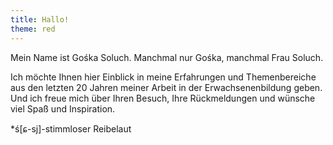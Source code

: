 ```yaml
---
title: Hallo!
theme: red
---
```

Mein Name ist Gośka Soluch. Manchmal nur Gośka, manchmal Frau Soluch.

Ich möchte Ihnen hier Einblick in meine Erfahrungen und Themenbereiche aus den
letzten 20 Jahren meiner Arbeit in der Erwachsenenbildung geben. Und
ich freue mich über Ihren Besuch, Ihre Rückmeldungen und wünsche viel Spaß und
Inspiration.

*ś[ɕ-sj]-stimmloser Reibelaut
